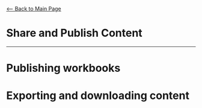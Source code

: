 [<-- Back to Main Page](README.md)
# Share and Publish Content
<hr>

# Publishing workbooks
# Exporting and downloading content

